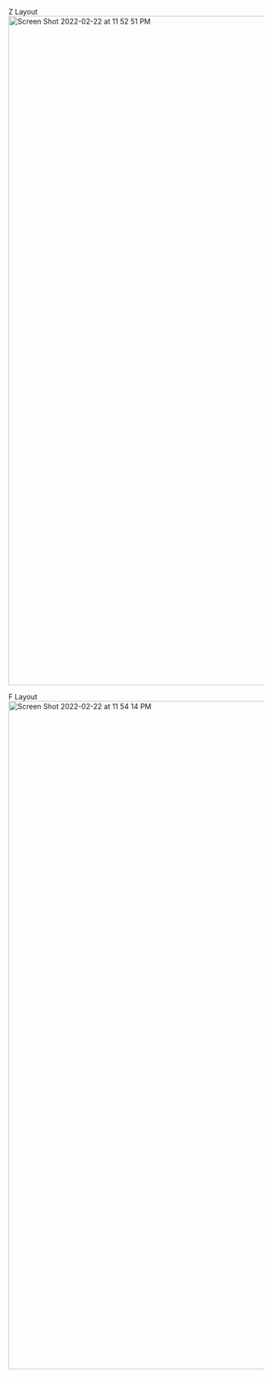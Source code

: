 Z Layout
<img width="1318" alt="Screen Shot 2022-02-22 at 11 52 51 PM" src="https://user-images.githubusercontent.com/98293147/155263827-9614cad8-ac0b-4c6d-b2d6-784886abc32d.png">

F Layout
<img width="1316" alt="Screen Shot 2022-02-22 at 11 54 14 PM" src="https://user-images.githubusercontent.com/98293147/155263832-8bc3db67-5cc3-4ca6-8ab4-7093df4cb681.png">
